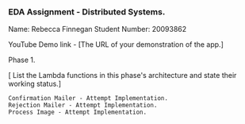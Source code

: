 ### EDA Assignment - Distributed Systems.

Name: Rebecca Finnegan
Student Number: 20093862

YouTube Demo link - [The URL of your demonstration of the app.]

Phase 1.

[ List the Lambda functions in this phase's architecture and state their working status.]

    Confirmation Mailer - Attempt Implementation.
    Rejection Mailer - Attempt Implementation.
    Process Image - Attempt Implementation.
